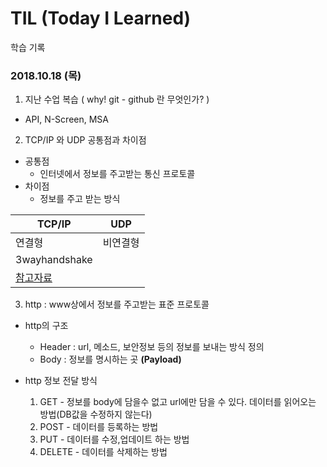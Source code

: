 # TIL (Today I Learned)

학습 기록

### 2018.10.18 (목)

1. 지난 수업 복습 ( why! git - github 란 무엇인가? )
- API, N-Screen, MSA

2. TCP/IP 와 UDP 공통점과 차이점
- 공통점
   * 인터넷에서 정보를 주고받는 통신 프로토콜
- 차이점
   * 정보를 주고 받는 방식    
   
TCP/IP | UDP 
---- | ----  
 연결형 | 비연결형 
 3wayhandshake | 
 [참고자료](https://t1.daumcdn.net/cfile/tistory/225A964D52F1BB6917) |

3. http : www상에서 정보를 주고받는 표준 프로토콜
- http의 구조   
   + Header : url, 메소드, 보안정보 등의 정보를 보내는 방식 정의     
   + Body   : 정보를 명시하는 곳 __(Payload)__
- http 정보 전달 방식   
    
  1. GET - 정보를 body에 담을수 없고 url에만 담을 수 있다. 데이터를 읽어오는 방법(DB값을 수정하지 않는다)
  2. POST - 데이터를 등록하는 방법
  3. PUT - 데이터를 수정,업데이트 하는 방법
  4. DELETE - 데이터를 삭제하는 방법
